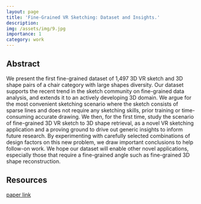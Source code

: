 ```yaml
---
layout: page
title: 'Fine-Grained VR Sketching: Dataset and Insights.'
description: 
img: /assets/img/9.jpg
importance: 1
category: work
---
```


## Abstract

We present the first fine-grained dataset of 1,497 3D VR sketch and 3D shape pairs of a chair category with large shapes diversity. Our dataset supports the recent trend in the sketch community on fine-grained data analysis, and extends it to an actively developing 3D domain. We argue for the most convenient sketching scenario where the sketch consists of sparse lines and does not require any sketching skills, prior training or time-consuming accurate drawing. We then, for the first time, study the scenario of fine-grained 3D VR sketch to 3D shape retrieval, as a novel VR sketching application and a proving ground to drive out generic insights to inform future research. By experimenting with carefully selected combinations of design factors on this new problem, we draw important conclusions to help follow-on work. We hope our dataset will enable other novel applications, especially those that require a fine-grained angle such as fine-grained 3D shape reconstruction.

## Resources

[paper link][1]


[1]: https://rowl1ng.com/assets/pdf/3DV_VRSketch_21.pdf